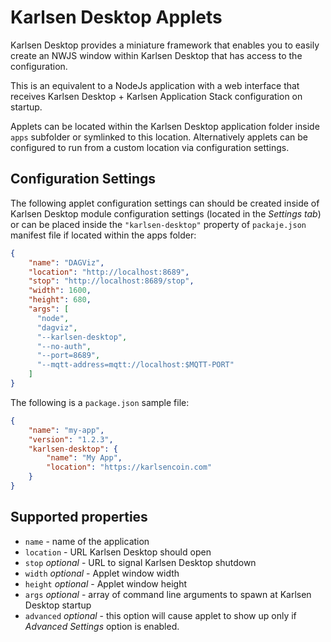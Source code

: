 # Karlsen Desktop Applets

Karlsen Desktop provides a miniature framework that enables you to
easily create an NWJS window within Karlsen Desktop that has access
to the configuration.

This is an equivalent to a NodeJs application with a web interface
that receives Karlsen Desktop + Karlsen Application Stack
configuration on startup.

Applets can be located within the Karlsen Desktop application folder
inside `apps` subfolder or symlinked to this location. Alternatively
applets can be configured to run from a custom location via
configuration settings.

## Configuration Settings

The following applet configuration settings can should be created
inside of Karlsen Desktop module configuration settings (located in
the *Settings tab*) or can be placed inside the `"karlsen-desktop"`
property of `packaje.json` manifest file if located within the apps
folder:

```json
{
    "name": "DAGViz",
    "location": "http://localhost:8689",
    "stop": "http://localhost:8689/stop",
    "width": 1600,
    "height": 680,
    "args": [
      "node",
      "dagviz",
      "--karlsen-desktop",
      "--no-auth",
      "--port=8689",
      "--mqtt-address=mqtt://localhost:$MQTT-PORT"
    ]
}
```

The following is a `package.json` sample file:

```json
{
    "name": "my-app",
    "version": "1.2.3",
    "karlsen-desktop": { 
        "name": "My App",
        "location": "https://karlsencoin.com"
    }
}
```

## Supported properties

* `name` - name of the application
* `location` - URL Karlsen Desktop should open
* `stop` *optional* - URL to signal Karlsen Desktop shutdown
* `width` *optional* - Applet window width
* `height` *optional* - Applet window height
* `args` *optional* - array of command line arguments to spawn at
  Karlsen Desktop startup
* `advanced` *optional* - this option will cause applet to show up
  only if *Advanced Settings* option is enabled.
